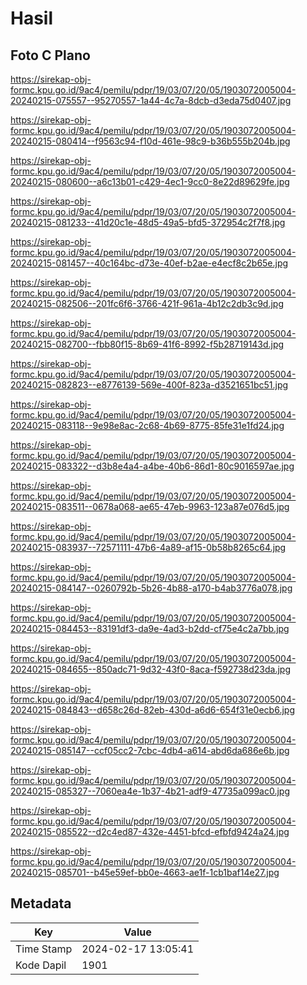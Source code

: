 # Hasil

## Foto C Plano

https://sirekap-obj-formc.kpu.go.id/9ac4/pemilu/pdpr/19/03/07/20/05/1903072005004-20240215-075557--95270557-1a44-4c7a-8dcb-d3eda75d0407.jpg

https://sirekap-obj-formc.kpu.go.id/9ac4/pemilu/pdpr/19/03/07/20/05/1903072005004-20240215-080414--f9563c94-f10d-461e-98c9-b36b555b204b.jpg

https://sirekap-obj-formc.kpu.go.id/9ac4/pemilu/pdpr/19/03/07/20/05/1903072005004-20240215-080600--a6c13b01-c429-4ec1-9cc0-8e22d89629fe.jpg

https://sirekap-obj-formc.kpu.go.id/9ac4/pemilu/pdpr/19/03/07/20/05/1903072005004-20240215-081233--41d20c1e-48d5-49a5-bfd5-372954c2f7f8.jpg

https://sirekap-obj-formc.kpu.go.id/9ac4/pemilu/pdpr/19/03/07/20/05/1903072005004-20240215-081457--40c164bc-d73e-40ef-b2ae-e4ecf8c2b65e.jpg

https://sirekap-obj-formc.kpu.go.id/9ac4/pemilu/pdpr/19/03/07/20/05/1903072005004-20240215-082506--201fc6f6-3766-421f-961a-4b12c2db3c9d.jpg

https://sirekap-obj-formc.kpu.go.id/9ac4/pemilu/pdpr/19/03/07/20/05/1903072005004-20240215-082700--fbb80f15-8b69-41f6-8992-f5b28719143d.jpg

https://sirekap-obj-formc.kpu.go.id/9ac4/pemilu/pdpr/19/03/07/20/05/1903072005004-20240215-082823--e8776139-569e-400f-823a-d3521651bc51.jpg

https://sirekap-obj-formc.kpu.go.id/9ac4/pemilu/pdpr/19/03/07/20/05/1903072005004-20240215-083118--9e98e8ac-2c68-4b69-8775-85fe31e1fd24.jpg

https://sirekap-obj-formc.kpu.go.id/9ac4/pemilu/pdpr/19/03/07/20/05/1903072005004-20240215-083322--d3b8e4a4-a4be-40b6-86d1-80c9016597ae.jpg

https://sirekap-obj-formc.kpu.go.id/9ac4/pemilu/pdpr/19/03/07/20/05/1903072005004-20240215-083511--0678a068-ae65-47eb-9963-123a87e076d5.jpg

https://sirekap-obj-formc.kpu.go.id/9ac4/pemilu/pdpr/19/03/07/20/05/1903072005004-20240215-083937--72571111-47b6-4a89-af15-0b58b8265c64.jpg

https://sirekap-obj-formc.kpu.go.id/9ac4/pemilu/pdpr/19/03/07/20/05/1903072005004-20240215-084147--0260792b-5b26-4b88-a170-b4ab3776a078.jpg

https://sirekap-obj-formc.kpu.go.id/9ac4/pemilu/pdpr/19/03/07/20/05/1903072005004-20240215-084453--83191df3-da9e-4ad3-b2dd-cf75e4c2a7bb.jpg

https://sirekap-obj-formc.kpu.go.id/9ac4/pemilu/pdpr/19/03/07/20/05/1903072005004-20240215-084655--850adc71-9d32-43f0-8aca-f592738d23da.jpg

https://sirekap-obj-formc.kpu.go.id/9ac4/pemilu/pdpr/19/03/07/20/05/1903072005004-20240215-084843--d658c26d-82eb-430d-a6d6-654f31e0ecb6.jpg

https://sirekap-obj-formc.kpu.go.id/9ac4/pemilu/pdpr/19/03/07/20/05/1903072005004-20240215-085147--ccf05cc2-7cbc-4db4-a614-abd6da686e6b.jpg

https://sirekap-obj-formc.kpu.go.id/9ac4/pemilu/pdpr/19/03/07/20/05/1903072005004-20240215-085327--7060ea4e-1b37-4b21-adf9-47735a099ac0.jpg

https://sirekap-obj-formc.kpu.go.id/9ac4/pemilu/pdpr/19/03/07/20/05/1903072005004-20240215-085522--d2c4ed87-432e-4451-bfcd-efbfd9424a24.jpg

https://sirekap-obj-formc.kpu.go.id/9ac4/pemilu/pdpr/19/03/07/20/05/1903072005004-20240215-085701--b45e59ef-bb0e-4663-ae1f-1cb1baf14e27.jpg


## Metadata

| Key        | Value               |
| ---------- | ------------------- |
| Time Stamp | 2024-02-17 13:05:41 |
| Kode Dapil | 1901                |



